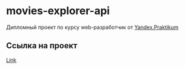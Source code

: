 # movies-explorer-api
Дипломный проект по курсу web-разработчик от [Yandex.Praktikum](https://practicum.yandex.ru/)

## Ссылка на проект
[Link](https://api.cinematic.nomoredomainsrocks.ru)

